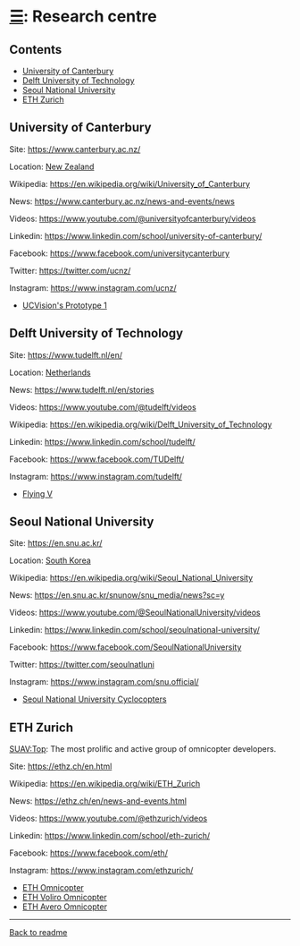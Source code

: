 [&#9776;](readme.md#index): Research centre
===========================================



## Contents

<!-- TOC -->
- [University of Canterbury](#university-of-canterbury)
- [Delft University of Technology](#delft-university-of-technology)
- [Seoul National University](#seoul-national-university)
- [ETH Zurich](#eth-zurich)
<!-- TOC -->



## University of Canterbury

Site: <https://www.canterbury.ac.nz/>

Location: [New Zealand](ProjectByCountry.md#new-zealand)

Wikipedia: <https://en.wikipedia.org/wiki/University_of_Canterbury>

News: <https://www.canterbury.ac.nz/news-and-events/news>

Videos: <https://www.youtube.com/@universityofcanterbury/videos>

Linkedin: <https://www.linkedin.com/school/university-of-canterbury/>

Facebook: <https://www.facebook.com/universitycanterbury>

Twitter: <https://twitter.com/ucnz/>

Instagram: <https://www.instagram.com/ucnz/>

- [UCVision's Prototype 1](Omnicopter.md#ucvisions-prototype-1)



## Delft University of Technology

Site: <https://www.tudelft.nl/en/>

Location: [Netherlands](ProjectByCountry.md#netherlands)

News: <https://www.tudelft.nl/en/stories>

Videos: <https://www.youtube.com/@tudelft/videos>

Wikipedia: <https://en.wikipedia.org/wiki/Delft_University_of_Technology>

Linkedin: <https://www.linkedin.com/school/tudelft/>

Facebook: <https://www.facebook.com/TUDelft/>

Instagram: <https://www.instagram.com/tudelft/>

- [Flying V](Airplane.Other.md#flying-v)



## Seoul National University

Site: <https://en.snu.ac.kr/>

Location: [South Korea](ProjectByCountry.md#south-korea)

Wikipedia: <https://en.wikipedia.org/wiki/Seoul_National_University>

News: <https://en.snu.ac.kr/snunow/snu_media/news?sc=y>

Videos: <https://www.youtube.com/@SeoulNationalUniversity/videos>

Linkedin: <https://www.linkedin.com/school/seoulnational-university/>

Facebook: <https://www.facebook.com/SeoulNationalUniversity>

Twitter: <https://twitter.com/seoulnatluni>

Instagram: <https://www.instagram.com/snu.official/>

- [Seoul National University Cyclocopters](Cyclocopter.md#seoul-national-university-cyclocopters)



## ETH Zurich

[SUAV:Top](readme.md#suavtop): The most prolific and active group of omnicopter developers.

Site: <https://ethz.ch/en.html>

Wikipedia: <https://en.wikipedia.org/wiki/ETH_Zurich>

News: <https://ethz.ch/en/news-and-events.html>

Videos: <https://www.youtube.com/@ethzurich/videos>

Linkedin: <https://www.linkedin.com/school/eth-zurich/>

Facebook: <https://www.facebook.com/eth/>

Instagram: <https://www.instagram.com/ethzurich/>

- [ETH Omnicopter](Omnicopter.md#eth-omnicopter)
- [ETH Voliro Omnicopter](Omnicopter.md#eth-voliro-omnicopter)
- [ETH Avero Omnicopter](Omnicopter.md#eth-avero-omnicopter)



---
[Back to readme](readme.md)